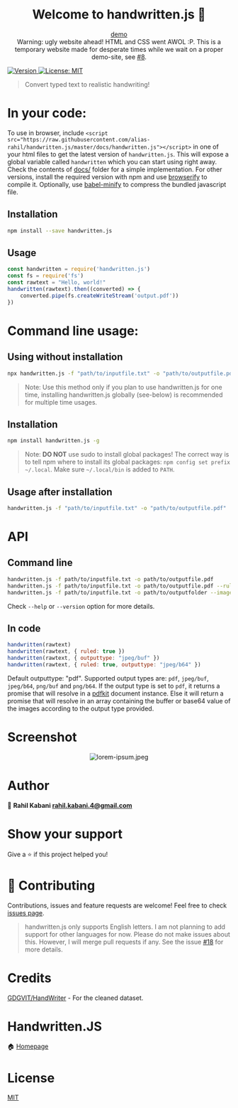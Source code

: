 <h1 align="center">Welcome to handwritten.js 👋</h1>
<p align="center">
  <a href="https://alias-rahil.github.io/handwritten.js/">
    demo
  </a>
  <br>
  Warning: ugly website ahead! HTML and CSS went AWOL :P. This is a temporary website made for desperate times while we wait on a proper demo-site, see <a href="https://github.com/alias-rahil/handwritten.js/issues/8">#8</a>.
</p>
<p>
  <a href="https://www.npmjs.com/package/handwritten.js" target="_blank">
    <img alt="Version" src="https://img.shields.io/npm/v/handwritten.js.svg">
  </a>
  <a href="https://github.com/alias-rahil/handwritten.js/blob/master/LICENSE" target="_blank">
    <img alt="License: MIT" src="https://img.shields.io/badge/License-MIT-yellow.svg" />
  </a>
</p>

> Convert typed text to realistic handwriting!

# In your code:

To use in browser, include `<script src="https://raw.githubusercontent.com/alias-rahil/handwritten.js/master/docs/handwritten.js"></script>` in one of your html files to get the latest version of `handwritten.js`. This will expose a global variable called `handwritten` which you can start using right away. Check the contents of [docs/](https://github.com/alias-rahil/handwritten.js/blob/master/docs/) folder for a simple implementation. For other versions, install the required version with npm and use [browserify](https://www.npmjs.com/package/browserify) to compile it. Optionally, use [babel-minify](https://www.npmjs.com/package/babel-minify) to compress the bundled javascript file.

## Installation

```bash
npm install --save handwritten.js
```

## Usage

```javascript
const handwritten = require('handwritten.js')
const fs = require('fs')
const rawtext = "Hello, world!"
handwritten(rawtext).then((converted) => {
    converted.pipe(fs.createWriteStream('output.pdf'))
})
```

# Command line usage:

## Using without installation

```bash
npx handwritten.js -f "path/to/inputfile.txt" -o "path/to/outputfile.pdf"
```

> Note: Use this method only if you plan to use handwritten.js for one time, installing handwritten.js globally (see-below) is recommended for multiple time usages.

## Installation

```bash
npm install handwritten.js -g
```

> Note: **DO NOT** use sudo to install global packages! The correct way is to tell npm where to install its global packages: `npm config set prefix ~/.local`. Make sure `~/.local/bin` is added to `PATH`.

## Usage after installation

```bash
handwritten.js -f "path/to/inputfile.txt" -o "path/to/outputfile.pdf"
```

# API

## Command line

```bash
handwritten.js -f path/to/inputfile.txt -o path/to/outputfile.pdf
handwritten.js -f path/to/inputfile.txt -o path/to/outputfile.pdf --ruled
handwritten.js -f path/to/inputfile.txt -o path/to/outputfolder --images png
```

Check `--help` or `--version` option for more details.

## In code

```javascript
handwritten(rawtext)
handwritten(rawtext, { ruled: true })
handwritten(rawtext, { outputtype: "jpeg/buf" })
handwritten(rawtext, { ruled: true, outputtype: "jpeg/b64" })
```

Default outputtype: "pdf". Supported output types are: `pdf`, `jpeg/buf`, `jpeg/b64`, `png/buf` and `png/b64`. If the output type is set to `pdf`, it returns a promise that will resolve in a [pdfkit](https://github.com/foliojs/pdfkit#readme) document instance. Else it will return a promise that will resolve in an array containing the buffer or base64 value of the images according to the output type provided.

# Screenshot

<p align="center">
  <img align="center" src="https://raw.githubusercontent.com/alias-rahil/handwritten.js/master/screenshots/lorem-ipsum.jpeg" alt="lorem-ipsum.jpeg">
</p>

# Author

👤 **Rahil Kabani <rahil.kabani.4@gmail.com>**

# Show your support

Give a ⭐️ if this project helped you!

# 🤝 Contributing

Contributions, issues and feature requests are welcome! Feel free to check [issues page](https://github.com/alias-rahil/handwritten.js/issues).

> handwritten.js only supports English letters. I am not planning to add support for other languages for now. Please do not make issues about this. However, I will merge pull requests if any. See the issue [#18](https://github.com/alias-rahil/handwritten.js/issues/18) for more details.

# Credits

[GDGVIT/HandWriter](https://github.com/GDGVIT/HandWriter) - For the cleaned dataset.

# Handwritten.JS

🏠 [Homepage](https://github.com/alias-rahil/handwritten.js#readme)

# License

[MIT](https://github.com/alias-rahil/handwritten.js/blob/master/LICENSE)
